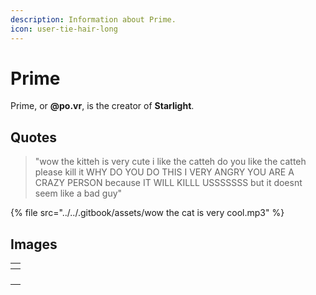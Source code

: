 ```yaml
---
description: Information about Prime.
icon: user-tie-hair-long
---
```


# Prime

Prime, or **@po.vr**, is the creator of **Starlight**.

## Quotes

> "wow     the kitteh is very cute              i like the catteh     do you like the catteh              please kill it                WHY DO YOU DO THIS      I VERY ANGRY     YOU ARE A CRAZY PERSON  because IT WILL KILLL      USSSSSSS       but          it doesnt  seem like a bad guy"

{% file src="../../.gitbook/assets/wow the cat is very cool.mp3" %}

## Images

<table data-view="cards"><thead><tr><th></th></tr></thead><tbody><tr><td></td></tr><tr><td></td></tr><tr><td></td></tr><tr><td></td></tr></tbody></table>

